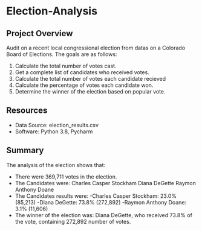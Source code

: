 # Election-Analysis

## Project Overview
  Audit on a recent local congressional election from datas on a Colorado Board of Elections. The goals
  are as follows:
  1. Calculate the total number of votes cast.
  2. Get a complete list of candidates who received votes.
  3. Calculate the total number of votes each candidate recieved
  4. Calculate the percentage of votes each candidate won.
  5. Determine the winner of the election based on popular vote.
  
## Resources
  - Data Source: election_results.csv
  - Software: Python 3.8, Pycharm
  
## Summary
  The analysis of the election shows that:
  - There were 369,711 votes in the election. 
  - The Candidates were:
      Charles Casper Stockham
      Diana DeGette
      Raymon Anthony Doane
  - The Candidates results were:
    -Charles Casper Stockham: 23.0% (85,213)
    -Diana DeGette: 73.8% (272,892)
    -Raymon Anthony Doane: 3.1% (11,606)
  - The winner of the election was:
      Diana DeGette, who received 73.8% of the vote, containing 272,892 number of votes.
